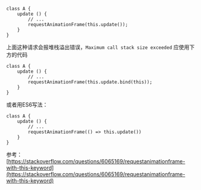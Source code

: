 ```
class A {
    update () {
        // ...
        requestAnimationFrame(this.update());
    }
}
```
上面这种请求会报堆栈溢出错误，`Maximum call stack size exceeded`
应使用下方的代码
```
class A {
    update () {
        // ...
        requestAnimationFrame(this.update.bind(this));
    }
}
```
或者用ES6写法：
```
class A {
    update () {
        // ...
        requestAnimationFrame(() => this.update())
    }
}
```
参考：[https://stackoverflow.com/questions/6065169/requestanimationframe-with-this-keyword](https://stackoverflow.com/questions/6065169/requestanimationframe-with-this-keyword)